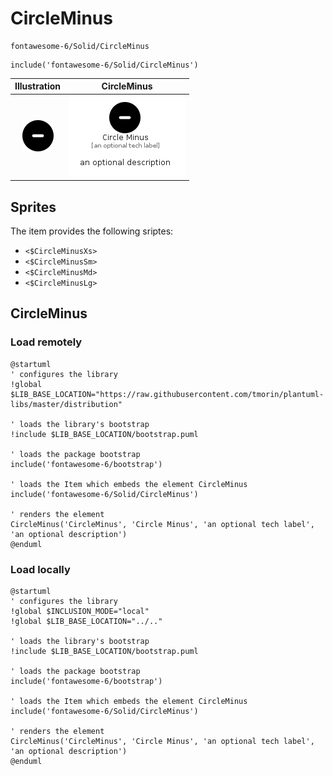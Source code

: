 # CircleMinus


```text
fontawesome-6/Solid/CircleMinus
```

```text
include('fontawesome-6/Solid/CircleMinus')
```



| Illustration | CircleMinus |
| :---: | :---: |
| ![illustration for Illustration](../../fontawesome-6/Solid/CircleMinus.png) | ![illustration for CircleMinus](../../fontawesome-6/Solid/CircleMinus.Local.png) |



## Sprites
The item provides the following sriptes:

- `<$CircleMinusXs>`
- `<$CircleMinusSm>`
- `<$CircleMinusMd>`
- `<$CircleMinusLg>`





## CircleMinus

### Load remotely
```plantuml
@startuml
' configures the library
!global $LIB_BASE_LOCATION="https://raw.githubusercontent.com/tmorin/plantuml-libs/master/distribution"

' loads the library's bootstrap
!include $LIB_BASE_LOCATION/bootstrap.puml

' loads the package bootstrap
include('fontawesome-6/bootstrap')

' loads the Item which embeds the element CircleMinus
include('fontawesome-6/Solid/CircleMinus')

' renders the element
CircleMinus('CircleMinus', 'Circle Minus', 'an optional tech label', 'an optional description')
@enduml
```

### Load locally
```plantuml
@startuml
' configures the library
!global $INCLUSION_MODE="local"
!global $LIB_BASE_LOCATION="../.."

' loads the library's bootstrap
!include $LIB_BASE_LOCATION/bootstrap.puml

' loads the package bootstrap
include('fontawesome-6/bootstrap')

' loads the Item which embeds the element CircleMinus
include('fontawesome-6/Solid/CircleMinus')

' renders the element
CircleMinus('CircleMinus', 'Circle Minus', 'an optional tech label', 'an optional description')
@enduml
```

